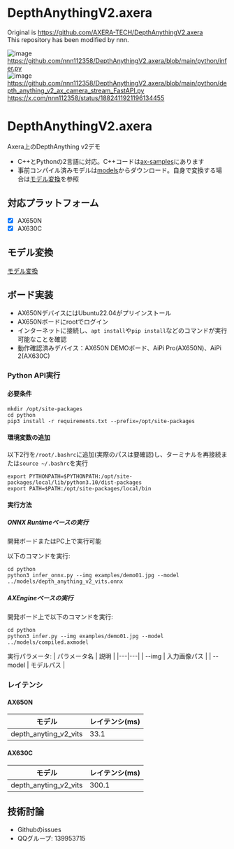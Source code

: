 # DepthAnythingV2.axera

Original is https://github.com/AXERA-TECH/DepthAnythingV2.axera<br>
This repository has been modified by nnn.<br>

![image](https://github.com/user-attachments/assets/50b75567-c8ef-46d5-8df9-c2dba6b7e730)
https://github.com/nnn112358/DepthAnythingV2.axera/blob/main/python/infer.py<br>
![image](https://github.com/user-attachments/assets/bdfe6dd3-18bc-4ea2-915a-1141acb36034)
https://github.com/nnn112358/DepthAnythingV2.axera/blob/main/python/depth_anything_v2_ax_camera_stream_FastAPI.py<br>
https://x.com/nnn112358/status/1882411921196134455<br>

# DepthAnythingV2.axera

Axera上のDepthAnything v2デモ
- C++とPythonの2言語に対応。C++コードは[ax-samples](https://github.com/AXERA-TECH/ax-samples/blob/main/examples/ax650/ax_depth_anything_steps.cc)にあります
- 事前コンパイル済みモデルは[models](https://github.com/AXERA-TECH/DepthAnythingV2.axera/releases/download/v1.0.0/models.tar.gz)からダウンロード。自身で変換する場合は[モデル変換](/model_convert/README.md)を参照

## 対応プラットフォーム
- [x] AX650N
- [x] AX630C

## モデル変換
[モデル変換](./model_convert/README.md)

## ボード実装
- AX650NデバイスにはUbuntu22.04がプリインストール
- AX650Nボードにrootでログイン 
- インターネットに接続し、`apt install`や`pip install`などのコマンドが実行可能なことを確認
- 動作確認済みデバイス：AX650N DEMOボード、AiPi Pro(AX650N)、AiPi 2(AX630C)

### Python API実行
#### 必要条件
```
mkdir /opt/site-packages
cd python
pip3 install -r requirements.txt --prefix=/opt/site-packages
```

#### 環境変数の追加
以下2行を`/root/.bashrc`に追加(実際のパスは要確認)し、ターミナルを再接続または`source ~/.bashrc`を実行
```
export PYTHONPATH=$PYTHONPATH:/opt/site-packages/local/lib/python3.10/dist-packages
export PATH=$PATH:/opt/site-packages/local/bin
```

#### 実行方法
##### ONNX Runtimeベースの実行
開発ボードまたはPC上で実行可能

以下のコマンドを実行:
```
cd python
python3 infer_onnx.py --img examples/demo01.jpg --model ../models/depth_anything_v2_vits.onnx
```

##### AXEngineベースの実行
開発ボード上で以下のコマンドを実行:
```
cd python
python3 infer.py --img examples/demo01.jpg --model ../models/compiled.axmodel
```

実行パラメータ:
| パラメータ名 | 説明 |
|---|---|
| --img | 入力画像パス |
| --model | モデルパス |

### レイテンシ
#### AX650N
| モデル | レイテンシ(ms) |
|---|---|
|depth_anyting_v2_vits|33.1|

#### AX630C
| モデル | レイテンシ(ms) |
|---|---|
|depth_anyting_v2_vits|300.1|

## 技術討論
- Githubのissues
- QQグループ: 139953715
